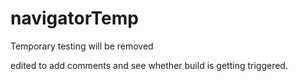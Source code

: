 # navigatorTemp
Temporary testing will be removed


edited to add comments and see whether build is getting triggered.
